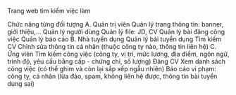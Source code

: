 Trang web tìm kiếm việc làm

Chức năng từng đối tượng
A. Quản trị viên
    Quản lý trang thông tin: banner, giới thiệu,…
    Quản lý người dùng
    Quản lý file: JD, CV
    Quản lý bài đăng công việc
    Quản lý báo cáo
B. Nhà tuyển dụng
    Quản lý bài tuyển dụng
    Tìm kiếm CV
    Chỉnh sửa thông tin cá nhân (thuộc công ty nào, thông tin liên hệ)
C. Ứng viên
    Tìm kiếm công việc (công ty, vị trí, mức lương, địa điểm, ngôn ngữ, trình độ, yêu cầu bằng cấp - chứng chỉ, số lượng)
    Đăng CV
    Xem danh sách công việc (có thể ghim và còn lại sắp xếp ngẫu nhiên)
    Báo cáo vi phạm: công ty, cá nhân (lừa đảo, spam, không liên hệ được, thông tin bài tuyển dụng sai)
